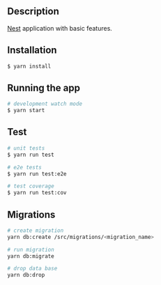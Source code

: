 ## Description

[Nest](https://github.com/nestjs/nest) application with basic features.

## Installation

```bash
$ yarn install
```

## Running the app

```bash
# development watch mode
$ yarn start
```

## Test

```bash
# unit tests
$ yarn run test

# e2e tests
$ yarn run test:e2e

# test coverage
$ yarn run test:cov
```
## Migrations

```bash
# create migration
yarn db:create /src/migrations/<migration_name>

# run migration
yarn db:migrate

# drop data base
yarn db:drop
```

